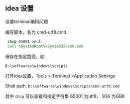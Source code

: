 ## idea 设置



设置terminal编码问题

编写脚本，名为 cmd-utf8.cmd

```cmd
 chcp 65001 >nul
 call %SystemRoot%\System32\cmd.exe
```

保存在指定路径，如

```cmd
D:\softwares\windows\scripts
```

打开idea设置，Tools > Terminal >Application Settings

Shell path: `D:\softwares\windows\scripts\cmd-utf8.cmd`

其中 `chcp` 可以查看和指定字符集 65001 为utf8， 936 为GBK
